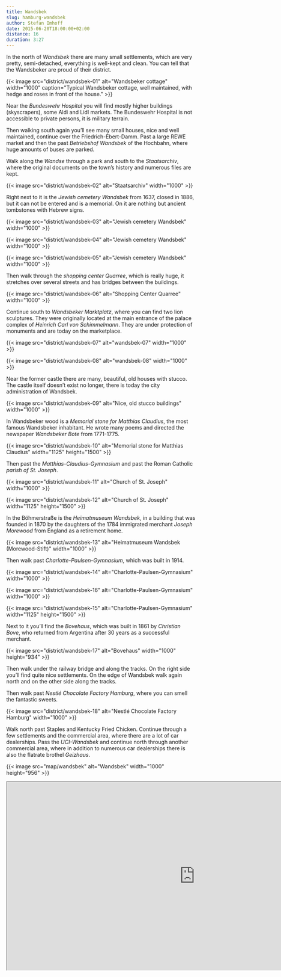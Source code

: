 ```yaml
---
title: Wandsbek
slug: hamburg-wandsbek
author: Stefan Imhoff
date: 2015-06-20T18:00:00+02:00
distance: 16
duration: 3:27
---
```


In the north of _Wandsbek_ there are many small settlements, which are very pretty, semi-detached, everything is well-kept and clean. You can tell that the Wandsbeker are proud of their district.

{{< image src="district/wandsbek-01" alt="Wandsbeker cottage" width="1000" caption="Typical Wandsbeker cottage, well maintained, with hedge and roses in front of the house." >}}

Near the _Bundeswehr Hospital_ you will find mostly higher buildings (skyscrapers), some Aldi and Lidl markets. The Bundeswehr Hospital is not accessible to private persons, it is military terrain.

Then walking south again you’ll see many small houses, nice and well maintained, continue over the Friedrich-Ebert-Damm. Past a large REWE market and then the past _Betriebshof Wandsbek_ of the Hochbahn, where huge amounts of buses are parked.

Walk along the _Wandse_ through a park and south to the _Staatsarchiv_, where the original documents on the town’s history and numerous files are kept.

{{< image src="district/wandsbek-02" alt="Staatsarchiv" width="1000" >}}

Right next to it is the _Jewish cemetery Wandsbek_ from 1637, closed in 1886, but it can not be entered and is a memorial. On it are nothing but ancient tombstones with Hebrew signs.

{{< image src="district/wandsbek-03" alt="Jewish cemetery Wandsbek" width="1000" >}}

{{< image src="district/wandsbek-04" alt="Jewish cemetery Wandsbek" width="1000" >}}

{{< image src="district/wandsbek-05" alt="Jewish cemetery Wandsbek" width="1000" >}}

Then walk through the _shopping center Quarree_, which is really huge, it stretches over several streets and has bridges between the buildings.

{{< image src="district/wandsbek-06" alt="Shopping Center Quarree" width="1000" >}}

Continue south to _Wandsbeker Marktplatz_, where you can find two lion sculptures. They were originally located at the main entrance of the palace complex of _Heinrich Carl von Schimmelmann_. They are under protection of monuments and are today on the marketplace.

{{< image src="district/wandsbek-07" alt="wandsbek-07" width="1000" >}}

{{< image src="district/wandsbek-08" alt="wandsbek-08" width="1000" >}}

Near the former castle there are many, beautiful, old houses with stucco. The castle itself doesn’t exist no longer, there is today the city administration of Wandsbek.

{{< image src="district/wandsbek-09" alt="Nice, old stucco buildings" width="1000" >}}

In Wandsbeker wood is a _Memorial stone for Matthias Claudius_, the most famous Wandsbeker inhabitant. He wrote many poems and directed the newspaper _Wandsbeker Bote_ from 1771-1775.

{{< image src="district/wandsbek-10" alt="Memorial stone for Matthias Claudius" width="1125" height="1500" >}}

Then past the _Matthias-Claudius-Gymnasium_ and past the Roman Catholic _parish of St. Joseph_.

{{< image src="district/wandsbek-11" alt="Church of St. Joseph" width="1000" >}}

{{< image src="district/wandsbek-12" alt="Church of St. Joseph" width="1125" height="1500" >}}

In the Böhmerstraße is the _Heimatmuseum Wandsbek_, in a building that was founded in 1870 by the daughters of the 1784 immigrated merchant _Joseph Morewood_ from England as a retirement home.

{{< image src="district/wandsbek-13" alt="Heimatmuseum Wandsbek (Morewood-Stift)" width="1000" >}}

Then walk past _Charlotte-Paulsen-Gymnasium_, which was built in 1914.

{{< image src="district/wandsbek-14" alt="Charlotte-Paulsen-Gymnasium" width="1000" >}}

{{< image src="district/wandsbek-16" alt="Charlotte-Paulsen-Gymnasium" width="1000" >}}

{{< image src="district/wandsbek-15" alt="Charlotte-Paulsen-Gymnasium" width="1125" height="1500" >}}

Next to it you’ll find the _Bovehaus_, which was built in 1861 by _Christian Bove_, who returned from Argentina after 30 years as a successful merchant.

{{< image src="district/wandsbek-17" alt="Bovehaus" width="1000" height="934" >}}

Then walk under the railway bridge and along the tracks. On the right side you’ll find quite nice settlements. On the edge of Wandsbek walk again north and on the other side along the tracks.

Then walk past _Nestlé Chocolate Factory Hamburg_, where you can smell the fantastic sweets.

{{< image src="district/wandsbek-18" alt="Nestlé Chocolate Factory Hamburg" width="1000" >}}

Walk north past Staples and Kentucky Fried Chicken. Continue through a few settlements and the commercial area, where there are a lot of car dealerships. Pass the _UCI-Wandsbek_ and continue north through another commercial area, where in addition to numerous car dealerships there is also the flatrate brothel _Geizhaus_.

{{< image src="map/wandsbek" alt="Wandsbek" width="1000" height="956" >}}

<iframe class="map" src="https://www.google.com/maps/d/u/0/embed?mid=1hN1sxADZkZP93w3CgHGzvs9HoLg" width="1000" height="500">
</iframe>
